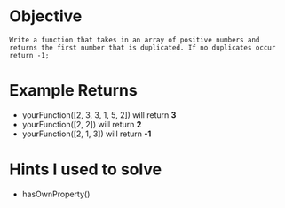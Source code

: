 # Objective
    Write a function that takes in an array of positive numbers and returns the first number that is duplicated. If no duplicates occur return -1;

# Example Returns
* yourFunction([2, 3, 3, 1, 5, 2]) will return **3**
* yourFunction([2, 2]) will return **2**
* yourFunction([2, 1, 3]) will return **-1**

# Hints I used to solve
* hasOwnProperty()